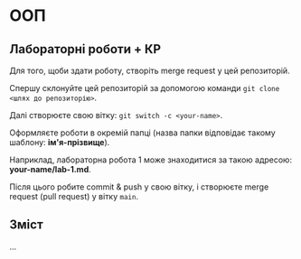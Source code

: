 # ООП

## Лабораторні роботи + КР

Для того, щоби здати роботу, створіть merge request у цей репозиторій.

Спершу склонуйте цей репозиторій за допомогою команди `git clone <шлях до репозиторію>`.

Далі створюєте свою вітку: `git switch -c <your-name>`.

Оформляєте роботи в окремій папці (назва папки відповідає такому шаблону: **ім'я-прізвище**).

Наприклад, лабораторна робота 1 може знаходитися за такою адресою: **your-name/lab-1.md**.

Після цього робите commit & push у свою вітку, і створюєте merge request (pull request) у вітку `main`.

## Зміст

...
